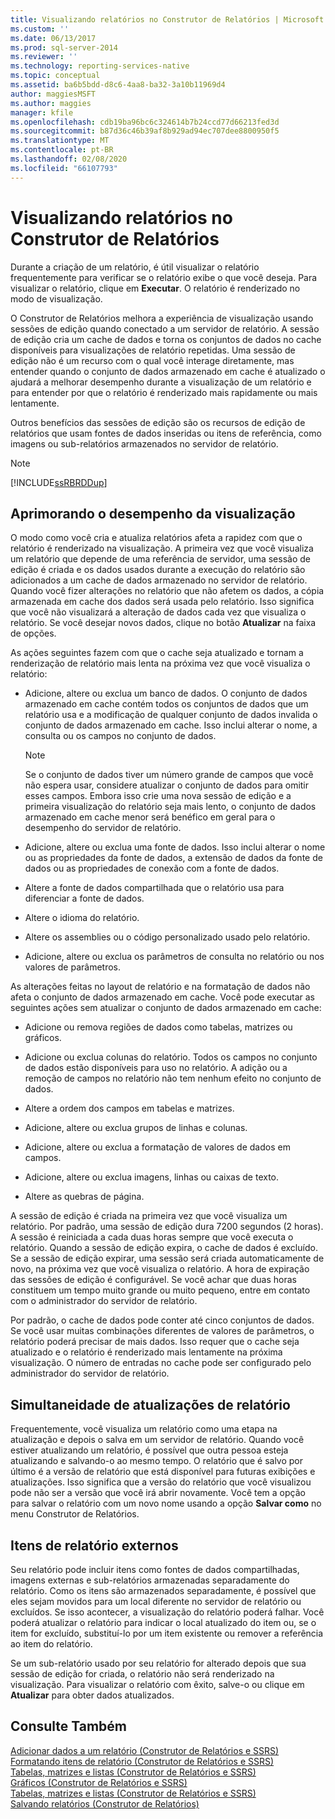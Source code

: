 ```yaml
---
title: Visualizando relatórios no Construtor de Relatórios | Microsoft Docs
ms.custom: ''
ms.date: 06/13/2017
ms.prod: sql-server-2014
ms.reviewer: ''
ms.technology: reporting-services-native
ms.topic: conceptual
ms.assetid: ba6b5bdd-d8c6-4aa8-ba32-3a10b11969d4
author: maggiesMSFT
ms.author: maggies
manager: kfile
ms.openlocfilehash: cdb19ba96bc6c324614b7b24ccd77d66213fed3d
ms.sourcegitcommit: b87d36c46b39af8b929ad94ec707dee8800950f5
ms.translationtype: MT
ms.contentlocale: pt-BR
ms.lasthandoff: 02/08/2020
ms.locfileid: "66107793"
---
```

# <a name="previewing-reports-in-report-builder"></a>Visualizando relatórios no Construtor de Relatórios
  Durante a criação de um relatório, é útil visualizar o relatório frequentemente para verificar se o relatório exibe o que você deseja. Para visualizar o relatório, clique em **Executar**. O relatório é renderizado no modo de visualização.  
  
 O Construtor de Relatórios melhora a experiência de visualização usando sessões de edição quando conectado a um servidor de relatório. A sessão de edição cria um cache de dados e torna os conjuntos de dados no cache disponíveis para visualizações de relatório repetidas. Uma sessão de edição não é um recurso com o qual você interage diretamente, mas entender quando o conjunto de dados armazenado em cache é atualizado o ajudará a melhorar desempenho durante a visualização de um relatório e para entender por que o relatório é renderizado mais rapidamente ou mais lentamente.  
  
 Outros benefícios das sessões de edição são os recursos de edição de relatórios que usam fontes de dados inseridas ou itens de referência, como imagens ou sub-relatórios armazenados no servidor de relatório.  
  
> [!NOTE]  
>  [!INCLUDE[ssRBRDDup](../../includes/ssrbrddup-md.md)]  
  
## <a name="improving-preview-performance"></a>Aprimorando o desempenho da visualização  
 O modo como você cria e atualiza relatórios afeta a rapidez com que o relatório é renderizado na visualização. A primeira vez que você visualiza um relatório que depende de uma referência de servidor, uma sessão de edição é criada e os dados usados durante a execução do relatório são adicionados a um cache de dados armazenado no servidor de relatório. Quando você fizer alterações no relatório que não afetem os dados, a cópia armazenada em cache dos dados será usada pelo relatório. Isso significa que você não visualizará a alteração de dados cada vez que visualiza o relatório. Se você desejar novos dados, clique no botão **Atualizar** na faixa de opções.  
  
 As ações seguintes fazem com que o cache seja atualizado e tornam a renderização de relatório mais lenta na próxima vez que você visualiza o relatório:  
  
-   Adicione, altere ou exclua um banco de dados. O conjunto de dados armazenado em cache contém todos os conjuntos de dados que um relatório usa e a modificação de qualquer conjunto de dados invalida o conjunto de dados armazenado em cache. Isso inclui alterar o nome, a consulta ou os campos no conjunto de dados.  
  
    > [!NOTE]  
    >  Se o conjunto de dados tiver um número grande de campos que você não espera usar, considere atualizar o conjunto de dados para omitir esses campos. Embora isso crie uma nova sessão de edição e a primeira visualização do relatório seja mais lento, o conjunto de dados armazenado em cache menor será benéfico em geral para o desempenho do servidor de relatório.  
  
-   Adicione, altere ou exclua uma fonte de dados. Isso inclui alterar o nome ou as propriedades da fonte de dados, a extensão de dados da fonte de dados ou as propriedades de conexão com a fonte de dados.  
  
-   Altere a fonte de dados compartilhada que o relatório usa para diferenciar a fonte de dados.  
  
-   Altere o idioma do relatório.  
  
-   Altere os assemblies ou o código personalizado usado pelo relatório.  
  
-   Adicione, altere ou exclua os parâmetros de consulta no relatório ou nos valores de parâmetros.  
  
 As alterações feitas no layout de relatório e na formatação de dados não afeta o conjunto de dados armazenado em cache. Você pode executar as seguintes ações sem atualizar o conjunto de dados armazenado em cache:  
  
-   Adicione ou remova regiões de dados como tabelas, matrizes ou gráficos.  
  
-   Adicione ou exclua colunas do relatório. Todos os campos no conjunto de dados estão disponíveis para uso no relatório. A adição ou a remoção de campos no relatório não tem nenhum efeito no conjunto de dados.  
  
-   Altere a ordem dos campos em tabelas e matrizes.  
  
-   Adicione, altere ou exclua grupos de linhas e colunas.  
  
-   Adicione, altere ou exclua a formatação de valores de dados em campos.  
  
-   Adicione, altere ou exclua imagens, linhas ou caixas de texto.  
  
-   Altere as quebras de página.  
  
 A sessão de edição é criada na primeira vez que você visualiza um relatório. Por padrão, uma sessão de edição dura 7200 segundos (2 horas). A sessão é reiniciada a cada duas horas sempre que você executa o relatório. Quando a sessão de edição expira, o cache de dados é excluído. Se a sessão de edição expirar, uma sessão será criada automaticamente de novo, na próxima vez que você visualiza o relatório. A hora de expiração das sessões de edição é configurável. Se você achar que duas horas constituem um tempo muito grande ou muito pequeno, entre em contato com o administrador do servidor de relatório.  
  
 Por padrão, o cache de dados pode conter até cinco conjuntos de dados. Se você usar muitas combinações diferentes de valores de parâmetros, o relatório poderá precisar de mais dados. Isso requer que o cache seja atualizado e o relatório é renderizado mais lentamente na próxima visualização. O número de entradas no cache pode ser configurado pelo administrador do servidor de relatório.  
  
## <a name="concurrency-of-report-updates"></a>Simultaneidade de atualizações de relatório  
 Frequentemente, você visualiza um relatório como uma etapa na atualização e depois o salva em um servidor de relatório. Quando você estiver atualizando um relatório, é possível que outra pessoa esteja atualizando e salvando-o ao mesmo tempo. O relatório que é salvo por último é a versão de relatório que está disponível para futuras exibições e atualizações. Isso significa que a versão do relatório que você visualizou pode não ser a versão que você irá abrir novamente. Você tem a opção para salvar o relatório com um novo nome usando a opção **Salvar como** no menu Construtor de Relatórios.  
  
## <a name="external-report-items"></a>Itens de relatório externos  
 Seu relatório pode incluir itens como fontes de dados compartilhadas, imagens externas e sub-relatórios armazenadas separadamente do relatório. Como os itens são armazenados separadamente, é possível que eles sejam movidos para um local diferente no servidor de relatório ou excluídos. Se isso acontecer, a visualização do relatório poderá falhar. Você poderá atualizar o relatório para indicar o local atualizado do item ou, se o item for excluído, substituí-lo por um item existente ou remover a referência ao item do relatório.  
  
 Se um sub-relatório usado por seu relatório for alterado depois que sua sessão de edição for criada, o relatório não será renderizado na visualização. Para visualizar o relatório com êxito, salve-o ou clique em **Atualizar** para obter dados atualizados.  
  
## <a name="see-also"></a>Consulte Também  
 [Adicionar dados a um relatório &#40;Construtor de Relatórios e SSRS&#41;](../report-data/report-datasets-ssrs.md)   
 [Formatando itens de relatório &#40;Construtor de Relatórios e SSRS&#41;](../report-design/formatting-report-items-report-builder-and-ssrs.md)   
 [Tabelas, matrizes e listas &#40;Construtor de Relatórios e SSRS&#41;](../report-design/create-invoices-and-forms-with-lists-report-builder-and-ssrs.md)   
 [Gráficos &#40;Construtor de Relatórios e SSRS&#41;](../report-design/charts-report-builder-and-ssrs.md)   
 [Tabelas, matrizes e listas &#40;Construtor de Relatórios e SSRS&#41;](../report-design/create-invoices-and-forms-with-lists-report-builder-and-ssrs.md)   
 [Salvando relatórios &#40;Construtor de Relatórios&#41;](saving-reports-report-builder.md)  
  
  
